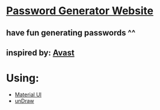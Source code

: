 # [Password Generator Website](https://aetrnm.github.io/password-generator/)

## have fun generating passwords ^^

## inspired by: [Avast](https://www.avast.com/random-password-generator#pc)

# Using:

- [Material UI](https://mui.com/)
- [unDraw](https://undraw.co/)
